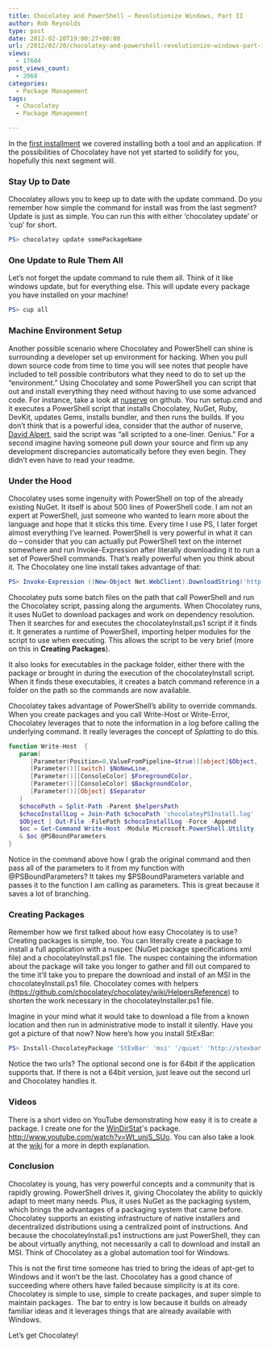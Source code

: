 ```yaml
---
title: Chocolatey and PowerShell – Revolutionize Windows, Part II
author: Rob Reynolds
type: post
date: 2012-02-20T19:00:27+00:00
url: /2012/02/20/chocolatey-and-powershell-revolutionize-windows-part-ii/
views:
  - 17604
post_views_count:
  - 2068
categories:
  - Package Management
tags:
  - Chocolatey
  - Package Management

---
```

In the [first installment](/2012/02/15/chocolatey-and-powershell-revolutionize-windows-part-i/) we covered installing both a tool and an application. If the possibilities of Chocolatey have not yet started to solidify for you, hopefully this next segment will.

### Stay Up to Date

Chocolatey allows you to keep up to date with the update command. Do you remember how simple the command for install was from the last segment? Update is just as simple. You can run this with either ‘chocolatey update’ or ‘cup’ for short.

```powershell
PS> chocolatey update somePackageName
```

### One Update to Rule Them All

Let’s not forget the update command to rule them all. Think of it like windows update, but for everything else. This will update every package you have installed on your machine!

```powershell
PS> cup all
```

### Machine Environment Setup

Another possible scenario where Chocolatey and PowerShell can shine is surrounding a developer set up environment for hacking. When you pull down source code from time to time you will see notes that people have included to tell possible contributors what they need to do to set up the “environment.” Using Chocolatey and some PowerShell you can script that out and install everything they need without having to use some advanced code. For instance, take a look at [nuserve](https://github.com/davidalpert/nuserve#readme) on github. You run setup.cmd and it executes a PowerShell script that installs Chocolatey, NuGet, Ruby, DevKit, updates Gems, installs bundler, and then runs the builds. If you don’t think that is a powerful idea, consider that the author of nuserve, [David Alpert](http://blog.spinthemoose.com/), said the script was “all scripted to a one-liner. Genius.” For a second imagine having someone pull down your source and firm up any development discrepancies automatically before they even begin. They didn’t even have to read your readme.

### Under the Hood

Chocolatey uses some ingenuity with PowerShell on top of the already existing NuGet. It itself is about 500 lines of PowerShell code. I am not an expert at PowerShell, just someone who wanted to learn more about the language and hope that it sticks this time. Every time I use PS, I later forget almost everything I’ve learned. PowerShell is very powerful in what it can do &#8211; consider that you can actually put PowerShell text on the internet somewhere and run Invoke-Expression after literally downloading it to run a set of PowerShell commands. That’s really powerful when you think about it. The Chocolatey one line install takes advantage of that:

```powershell
PS> Invoke-Expression ((New-Object Net.WebClient).DownloadString('http://bit.ly/psChocInstall'))
```

Chocolatey puts some batch files on the path that call PowerShell and run the Chocolatey script, passing along the arguments. When Chocolatey runs, it uses NuGet to download packages and work on dependency resolution. Then it searches for and executes the chocolateyInstall.ps1 script if it finds it. It generates a runtime of PowerShell, importing helper modules for the script to use when executing. This allows the script to be very brief (more on this in **Creating Packages**).

It also looks for executables in the package folder, either there with the package or brought in during the execution of the chocolateyInstall script. When it finds these executables, it creates a batch command reference in a folder on the path so the commands are now available.

Chocolatey takes advantage of PowerShell’s ability to override commands. When you create packages and you call Write-Host or Write-Error, Chocolatey leverages that to note the information in a log before calling the underlying command. It really leverages the concept of _Splatting_ to do this.

```powershell
function Write-Host  {
   param(
      [Parameter(Position=0,ValueFromPipeline=$true)][object]$Object,
      [Parameter()][switch] $NoNewLine,
      [Parameter()][ConsoleColor] $ForegroundColor,
      [Parameter()][ConsoleColor] $BackgroundColor,
      [Parameter()][Object] $Separator
   )
   $chocoPath = Split-Path -Parent $helpersPath
   $chocoInstallLog = Join-Path $chocoPath 'chocolateyPSInstall.log'
   $Object | Out-File -FilePath $chocoInstallLog -Force -Append
   $oc = Get-Command Write-Host -Module Microsoft.PowerShell.Utility
   & $oc @PSBoundParameters
}
```


Notice in the command above how I grab the original command and then pass all of the parameters to it from my function with @PSBoundParameters? It takes my $PSBoundParameters variable and passes it to the function I am calling as parameters. This is great because it saves a lot of branching.

### Creating Packages

Remember how we first talked about how easy Chocolatey is to use? Creating packages is simple, too. You can literally create a package to install a full application with a nuspec (NuGet package specifications xml file) and a chocolateyInstall.ps1 file. The nuspec containing the information about the package will take you longer to gather and fill out compared to the time it’ll take you to prepare the download and install of an MSI in the chocolateyInstall.ps1 file. Chocolatey comes with helpers (<https://github.com/chocolatey/chocolatey/wiki/HelpersReference>) to shorten the work necessary in the chocolateyInstaller.ps1 file.

Imagine in your mind what it would take to download a file from a known location and then run in administrative mode to install it silently. Have you got a picture of that now? Now here’s how you install StExBar:

```powershell
PS> Install-ChocolateyPackage 'StExBar' 'msi' '/quiet' 'http://stexbar.googlecode.com/files/StExBar-1.8.3.msi' 'http://stexbar.googlecode.com/files/StExBar64-1.8.3.msi'
```

Notice the two urls? The optional second one is for 64bit if the application supports that. If there is not a 64bit version, just leave out the second url and Chocolatey handles it.

### Videos

There is a short video on YouTube demonstrating how easy it is to create a package. I create one for the [WinDirStat](http://windirstat.info/ )'s package. http://www.youtube.com/watch?v=Wt_unjS_SUo. You can also take a look at the [wiki](https://github.com/chocolatey/chocolatey/wiki/CreatePackages) for a more in depth explanation.

### Conclusion

Chocolatey is young, has very powerful concepts and a community that is rapidly growing. PowerShell drives it, giving Chocolatey the ability to quickly adapt to meet many needs. Plus, it uses NuGet as the packaging system, which brings the advantages of a packaging system that came before. Chocolatey supports an existing infrastructure of native installers and decentralized distributions using a centralized point of instructions. And because the chocolateyInstall.ps1 instructions are just PowerShell, they can be about virtually anything, not necessarily a call to download and install an MSI. Think of Chocolatey as a global automation tool for Windows.

This is not the first time someone has tried to bring the ideas of apt-get to Windows and it won’t be the last. Chocolatey has a good chance of succeeding where others have failed because simplicity is at its core. Chocolatey is simple to use, simple to create packages, and super simple to maintain packages.  The bar to entry is low because it builds on already familiar ideas and it leverages things that are already available with Windows.

Let’s get Chocolatey!
